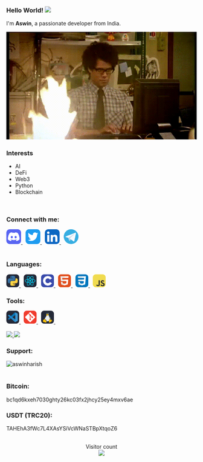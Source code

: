 
###  Hello World! <img width="30" src="https://camo.githubusercontent.com/e8e7b06ecf583bc040eb60e44eb5b8e0ecc5421320a92929ce21522dbc34c891/68747470733a2f2f6d656469612e67697068792e636f6d2f6d656469612f6876524a434c467a6361737252346961377a2f67697068792e676966">

 I'm **Aswin**, a passionate developer from India.
 <br>


![](https://raw.githubusercontent.com/AswinHarish/AswinHarish/main/f.gif)

<h3 align="left">Interests</h3>
<ul>
    <li>AI</li>
    <li>DeFi</li>
    <li>Web3</li>
    <li>Python</li>
    <li>Blockchain</li>
</ul>

<br>
<h3 align="left">Connect with me:</h3>
<a href="https://discordapp.com/users/929700063595348009">
<img width="39px" src="https://raw.githubusercontent.com/tandpfun/skill-icons/main/icons/Discord.svg" alt="discord">
</a>
&nbsp;
<a href="https://twitter.com/aswinharish_">
<img width="39px" src="https://raw.githubusercontent.com/tandpfun/skill-icons/main/icons/Twitter.svg" alt="twitter">
</a>
&nbsp;
<a href="https://www.linkedin.com/in/aswin-harish-179b371a5/">
<img width="39px" src="https://raw.githubusercontent.com/tandpfun/skill-icons/main/icons/LinkedIn.svg" alt="linkedin">
</a>
&nbsp;
<a href="https://t.me/AswinHarish/">
<img width="39px" src="https://raw.githubusercontent.com/AswinHarish/AswinHarish.github.io/e7f8dd808680f23c6739442c5ffc904511db6c55/images/telegram.svg" alt="telegram" style="border-radius: 45px;" >
</a>


<br>
<br>


<h3 align="left">Languages:</h3>

<a href="https://www.python.org/">
    <img width="34px" src="https://raw.githubusercontent.com/tandpfun/skill-icons/main/icons/Python-Dark.svg"
        alt="python">
</a>
&nbsp;
<a href="https://reactjs.org/">
    <img width="34px" src="https://raw.githubusercontent.com/tandpfun/skill-icons/59059d9d1a2c092696dc66e00931cc1181a4ce1f/icons/React-Dark.svg"
        alt="react">
</a>
&nbsp;
<a href="https://devdocs.io/c/">
    <img width="34px" src="https://raw.githubusercontent.com/tandpfun/skill-icons/main/icons/C.svg"
        alt="c">
</a>
&nbsp;
<a href="https://www.w3schools.com/html/">
    <img width="34px" src="https://raw.githubusercontent.com/tandpfun/skill-icons/main/icons/HTML.svg"
        alt="html">
</a>
&nbsp;
<a href="https://www.w3schools.com/css/">
    <img width="34px" src="https://raw.githubusercontent.com/tandpfun/skill-icons/main/icons/CSS.svg"
        alt="css">
</a>
&nbsp;
<a href="https://www.w3schools.com/js/">
    <img width="34px" src="https://raw.githubusercontent.com/tandpfun/skill-icons/59059d9d1a2c092696dc66e00931cc1181a4ce1f/icons/JavaScript.svg"
     alt="JavaScript">
</a>

<h3 align="left">Tools:</h3>
<a href="https://code.visualstudio.com/">
    <img width="34px" src="https://raw.githubusercontent.com/tandpfun/skill-icons/main/icons/VSCode-Dark.svg"
        alt="vs code">
</a>
&nbsp;
<a href="https://git-scm.com/">
    <img width="34px" src="https://raw.githubusercontent.com/tandpfun/skill-icons/main/icons/Git.svg"
        alt="git">
</a>
&nbsp;
<a href="https://www.linux.org/">
    <img width="34px" src="https://raw.githubusercontent.com/tandpfun/skill-icons/main/icons/Linux-Dark.svg"
        alt="linux">
</a>
&nbsp;


<br>
<br>
<a href="https://github.com/AswinHarish/">
  <img height="137px" src="https://github-readme-stats.vercel.app/api?username=AswinHarish&hide_title=true&hide_border=true&show_icons=true&include_all_commits=true&count_private=true&line_height=21&text_color=000&icon_color=000&bg_color=0,ea6161,ffc64d,fffc4d,52fa5a&theme=graywhite"/>  
</a>
<a href="https://github.com/AswinHarish/">
  <img height="137px" src="https://github-readme-stats.vercel.app/api/top-langs/?username=AswinHarish&hide_title=true&hide_border=true&layout=compact&langs_count=6&text_color=000&icon_color=fff&bg_color=0,52fa5a,4dfcff,c64dff&theme=graywhite" />
</a>





<h3 align="left">Support:</h3>
<p><a href="https://www.buymeacoffee.com/aswinharish"> <img align="left" src="https://cdn.buymeacoffee.com/buttons/v2/default-yellow.png" height="50" width="210" alt="aswinharish" /></a> </p><br><br>

<h3>Bitcoin: </h3>bc1qd6kxeh7030ghty26kc03fx2jhcy25ey4mxv6ae
<h3>USDT (TRC20): </h3>TAHEhA3fWc7L4XAsYSiVcWNaSTBpXtqoZ6
<br>
<br>
<p align="center"> 
  Visitor count<br>
  <a href="https://github.com/AswinHarish">
    <img src="https://profile-counter.glitch.me/AswinHarish/count.svg" />
  </a>
</p>
